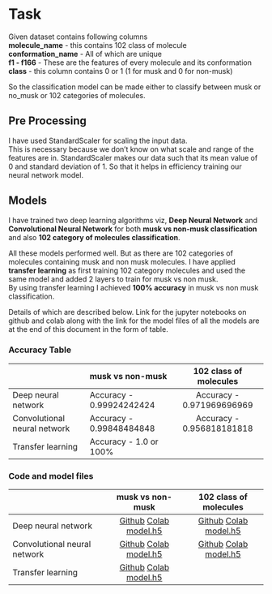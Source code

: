 # Task

Given dataset contains following columns   
<b>molecule_name</b> - this contains 102 class of molecule  
<b>conformation_name</b> - All of which are unique  
<b>f1 - f166</b> - These are the features of every molecule and its conformation  
<b>class</b> - this column contains 0 or 1 (1 for musk and 0 for non-musk)  
    
So the classification model can be made either to classify between musk or no_musk  or 102 categories of molecules.  

## Pre Processing 
  
I have used StandardScaler for scaling the input data.  
This is necessary because we don’t know on what scale and range of the features are in. StandardScaler makes our data such that its mean value of 0 and standard deviation of 1. So that it helps in efficiency training our neural network model.  

## Models 
I have trained two deep learning algorithms viz, **Deep Neural Network** and  **Convolutional Neural Network** for both **musk vs non-musk classification** and also **102 category of molecules classification**.   
  
All these models performed well. But as there are 102 categories of molecules containing musk and non musk molecules. I have applied **transfer learning** as first training 102 category molecules and used the same model and added 2 layers to train for musk vs non musk.   
By using transfer learning I achieved **100% accuracy** in musk vs non musk classification.  
  
Details of which are described below.
Link for the jupyter notebooks on github and colab along with the link for the model files of all the models are at the end of this document in the form of table.  
  
### Accuracy Table
  

| |musk vs non-musk | 102 class of molecules|
| ---------- |:----------|:----------:|
|Deep neural network|Accuracy - 0.99924242424|Accuracy - 0.971969696969|
|Convolutional neural network|Accuracy - 0.99848484848| Accuracy - 0.956818181818|
|Transfer learning|Accuracy - 1.0 or 100%| |



### Code and model files

| |musk vs non-musk|102 class of molecules|
| ------- |:------:|:-------:|
|Deep neural network|[Github](https://github.com/rani700/molecules_classification/blob/master/musk-vs-non-musk/deep-neural-network/training.ipynb)  [Colab](http://colab.research.google.com/github/rani700/molecules_classification/blob/master/musk-vs-non-musk/deep-neural-network/training.ipynb)  [model.h5](https://github.com/rani700/molecules_classification/blob/master/musk-vs-non-musk/deep-neural-network/model_dnn.h5)|[Github](https://github.com/rani700/molecules_classification/blob/master/molucule-classification/deep-neural-network/training.ipynb)  [Colab](http://colab.research.google.com/github/rani700/molecules_classification/blob/master/molucule-classification/deep-neural-network/training.ipynb)  [model.h5](https://github.com/rani700/molecules_classification/blob/master/molucule-classification/deep-neural-network/model_molecule_dnn.h5)|
|Convolutional neural network|[Github](https://github.com/rani700/molecules_classification/blob/master/musk-vs-non-musk/convolutional-neural-network/training.ipynb)  [Colab](http://colab.research.google.com/github/rani700/molecules_classification/blob/master/musk-vs-non-musk/convolutional-neural-network/training.ipynb)  [model.h5](https://github.com/rani700/molecules_classification/blob/master/musk-vs-non-musk/convolutional-neural-network/model_musk_vs_non_musk_cnn.h5)| [Github](https://github.com/rani700/molecules_classification/blob/master/molucule-classification/convolutional-neural-network/training.ipynb)  [Colab](http://colab.research.google.com/github/rani700/molecules_classification/blob/master/molucule-classification/convolutional-neural-network/training.ipynb)  [model.h5](https://github.com/rani700/molecules_classification/blob/master/molucule-classification/convolutional-neural-network/model_molecule_cnn.h5)|
|Transfer learning|[Github](https://github.com/rani700/molecules_classification/blob/master/transfer-learning/training.ipynb)  [Colab](http://colab.research.google.com/github/rani700/molecules_classification/blob/master/transfer-learning/training.ipynb)  [model.h5](https://github.com/rani700/molecules_classification/blob/master/transfer-learning/model_musk_vs_non_musk_transfer_learning.h5)| |



